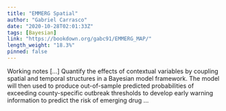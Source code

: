 ```yaml
---
title: "EMMERG Spatial"
author: "Gabriel Carrasco"
date: "2020-10-28T02:01:33Z"
tags: [Bayesian]
link: "https://bookdown.org/gabc91/EMMERG_MAP/"
length_weight: "18.3%"
pinned: false
---
```


Working notes [...] Quantify the effects of contextual variables by coupling spatial and temporal structures in a Bayesian model framework. The model will then used to produce out-of-sample predicted probabilities of exceeding county-specific outbreak thresholds to develop early warning information to predict the risk of emerging drug ...
